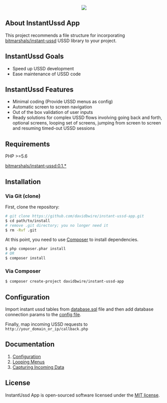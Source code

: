 <p align="center"><img src="https://avatars1.githubusercontent.com/u/30041331?v=4&s=80"></p>

## About InstantUssd App

This project recommends a file structure for incorporating [bitmarshals/instant-ussd](https://github.com/bitmarshals/instant-ussd) USSD library to your project.

InstantUssd Goals
-----------------

- Speed up USSD development
- Ease maintenance of USSD code

InstantUssd Features
--------------------

- Minimal coding (Provide USSD menus as config)
- Automatic screen to screen navigation
- Out of the box validation of user inputs
- Ready solutions for complex USSD flows involving going back and forth,
optional screens, looping set of screens,  jumping from screen to screen and 
resuming timed-out USSD sessions

Requirements
------------

PHP >=5.6

[bitmarshals/instant-ussd:0.1.*](https://github.com/bitmarshals/instant-ussd)

Installation
------------

### Via Git (clone)

First, clone the repository:

```bash
# git clone https://github.com/davidbwire/instant-ussd-app.git
$ cd path/to/install
# remove .git directory; you no longer need it
$ rm -Rvf .git
```

At this point, you need to use [Composer](https://getcomposer.org/) to install
dependencies.

```bash
$ php composer.phar install
# OR
$ composer install
```

### Via Composer

```bash
$ composer create-project davidbwire/instant-ussd-app
```

## Configuration

Import instant ussd tables from [database.sql](config/database.sql) file and then add database connection params to the  [config file](config/iussd.config.php).

Finally, map incoming USSD requests to `http://your_domain_or_ip/callback.php`

## Documentation


1. [Configuration](https://github.com/bitmarshals/instant-ussd/wiki/Configuration)
1. [Looping Menus](https://github.com/bitmarshals/instant-ussd/wiki/Looping-Menus)
1. [Capturing Incoming Data](https://github.com/bitmarshals/instant-ussd/wiki/Capturing-Incoming-Data)


## License

InstantUssd App is open-sourced software licensed under the [MIT license](http://opensource.org/licenses/MIT).
